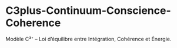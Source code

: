 # C3plus-Continuum-Conscience-Coherence
Modèle C³⁺ – Loi d’équilibre entre Intégration, Cohérence et Énergie.
